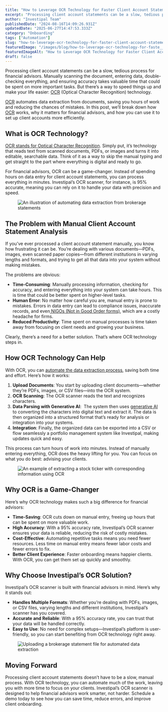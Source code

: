 ```yaml
---
title: "How to Leverage OCR Technology for Faster Client Account Statement Analysis"
excerpt: "Processing client account statements can be a slow, tedious process for financial advisors. Manually scanning the document, entering data, double-checking everything, and ensuring accuracy takes valuable time that could."
author: "Investipal Team"
publishedDate: "2024-08-16T14:09:26.931Z"
updatedDate: "2025-06-27T14:47:53.333Z"
category: "Onboarding"
tags: ["Automation"]
slug: "how-to-leverage-ocr-technology-for-faster-client-account-statement-analysis"
featuredImage: "/images/blog/how-to-leverage-ocr-technology-for-faste__66e1ffee6ce9e2e09afcee16_How_20to_20Leverage_20OCR.png"
featuredImageAlt: "How to Leverage OCR Technology for Faster Client Account Statement Analysis"
draft: false
---
```

<p id="">Processing client account statements can be a slow, tedious process for financial advisors. Manually scanning the document, entering data, double-checking everything, and ensuring accuracy takes valuable time that could be spent on more important tasks. But there’s a way to speed things up and make your life easier: <a href="/features/automated-statement-scanner">OCR</a> (Optical Character Recognition) technology.</p><p id=""><a href="/features/automated-statement-scanner">OCR</a> automates data extraction from documents, saving you hours of work and reducing the chances of mistakes. In this post, we’ll break down how <a href="/features/automated-statement-scanner">OCR</a> works, why it matters for financial advisors, and how you can use it to set up client accounts more efficiently.</p><h2 id="">What is OCR Technology?</h2><p id=""><a rel="noopener noreferrer" target="_blank" href="https://www.adobe.com/acrobat/guides/what-is-ocr.html" id="">OCR stands for Optical Character Recognition</a>. Simply put, it’s technology that reads text from scanned documents, PDFs, or images and turns it into editable, searchable data. Think of it as a way to skip the manual typing and get straight to the part where everything is digital and ready to go.</p><p id="">For financial advisors, OCR can be a game-changer. Instead of spending hours on data entry for client account statements, you can process everything in minutes. Investipal’s OCR scanner, for instance, is 95% accurate, meaning you can rely on it to handle your data with precision and speed.</p><figure id="" class="w-richtext-figure-type-image w-richtext-align-fullwidth" data-rt-type="image" data-rt-align="fullwidth"><div id=""><img src="/images/blog/how-to-leverage-ocr-technology-for-faste__66bf5d969464e3a3261b258b_66bf5b10b2e17620bfc313a4_.png" loading="lazy" alt="An illustration of automating data extraction from brokerage statements" width="auto" height="auto" id=""></div></figure><h2 id="">The Problem with Manual Client Account Statement Analysis</h2><p id="">If you’ve ever processed a client account statement manually, you know how frustrating it can be. You’re dealing with various documents—PDFs, images, even scanned paper copies—from different institutions in varying lengths and formats, and trying to get all that data into your system without making mistakes.</p><p id="">The problems are obvious:</p><ul id=""><li id=""><strong id="">Time-Consuming</strong>: Manually processing information, checking for accuracy, and entering everything into your system can take hours. This is time that could be better spent on higher-level tasks.</li><li id=""><strong id="">Human Error</strong>: No matter how careful you are, manual entry is prone to mistakes. Errors in data entry can lead to compliance issues, inaccurate records, and even<a href="/blog/understanding-nigos-why-theyre-costing-your-firm-and-how-to-reduce-them" id=""> NIGOs (Not in Good Order forms)</a>, which are a costly headache for firms. </li><li id=""><strong id="">Reduced Productivity</strong>: Time spent on manual processes is time taken away from focusing on client needs and growing your business.</li></ul><p id="">Clearly, there’s a need for a better solution. That’s where OCR technology steps in.</p><h2 id="">How OCR Technology Can Help</h2><p id="">With OCR, you can <a href="/blog/using-ocr-technology-to-automate-account-statement-scanning-for-financial-advisors" id="">automate the data extraction process</a>, saving both time and effort. Here’s how it works:</p><ol id=""><li id=""><strong id="">Upload Documents</strong>: You start by uploading client documents—whether they’re PDFs, images, or CSV files—into the OCR system.</li><li id=""><strong id="">OCR Scanning</strong>: The OCR scanner reads the text and recognizes characters.</li><li id=""><strong id="">Data Parsing with Generative AI</strong>: &nbsp;The system then uses <a href="/blog/how-artificial-intelligence-speeds-data-gathering-and-portfolio-analysis-for-financial-advisory-firms" id="">generative AI</a> to converting the characters into digital text and extract it. The data is then organized into a structured format that’s ready for analysis or integration into your systems.</li><li id=""><strong id="">Integration</strong>: Finally, the organized data can be exported into a CSV or flow seamlessly a portfolio management system like Investipal, making updates quick and easy.</li></ol><p id="">This process can turn hours of work into minutes. Instead of manually entering everything, OCR does the heavy lifting for you. You can focus on what you do best: advising your clients. </p><figure id="" class="w-richtext-figure-type-image w-richtext-align-fullwidth" style="max-width:2240px" data-rt-type="image" data-rt-align="fullwidth" data-rt-max-width="2240px"><div id=""><img src="/images/blog/how-to-leverage-ocr-technology-for-faste__66bf5d969464e3a3261b2583_66bf5b23daf03ef045fe8bb9_.png" loading="lazy" alt="An example of extracting a stock ticker with corresponding information using OCR" width="auto" height="auto" id=""></div></figure><h2 id="">Why OCR is a Game-Changer</h2><p id="">Here’s why OCR technology makes such a big difference for financial advisors:</p><ul id=""><li id=""><strong id="">Time-Saving</strong>: OCR cuts down on manual entry, freeing up hours that can be spent on more valuable work.</li><li id=""><strong id="">High Accuracy</strong>: With a 95% accuracy rate, Investipal’s OCR scanner ensures your data is reliable, reducing the risk of costly mistakes.</li><li id=""><strong id="">Cost-Effective</strong>: Automating repetitive tasks means you need fewer resources. Less time on manual entry means fewer labor costs and fewer errors to fix.</li><li id=""><strong id="">Better Client Experience</strong>: Faster onboarding means happier clients. With OCR, you can get them set up quickly and smoothly.</li></ul><h2 id="">Why Choose Investipal’s OCR Solution?</h2><p id="">Investipal’s OCR scanner is built with financial advisors in mind. Here’s why it stands out:</p><ul id=""><li id=""><strong id="">Handles Multiple Formats</strong>: Whether you’re dealing with PDFs, images, or CSV files, varying lengths and different institutions, Investipal’s scanner has you covered.</li><li id=""><strong id="">Accurate and Reliable</strong>: With a 95% accuracy rate, you can trust that your data will be handled correctly.</li><li id=""><strong id="">Easy to Use</strong>: No need for complex setups—Investipal’s platform is user-friendly, so you can start benefiting from OCR technology right away.</li></ul><figure id="" class="w-richtext-figure-type-image w-richtext-align-fullwidth" data-rt-type="image" data-rt-align="fullwidth"><div id=""><img src="/images/blog/how-to-leverage-ocr-technology-for-faste__66bf5d969464e3a3261b258e_66bf5b2c6081aa972b508fd3_.png" loading="lazy" alt="Uploading a brokerage statement file for automated data extraction" width="auto" height="auto" id=""></div></figure><h2 id="">Moving Forward</h2><p id="">Processing client account statements doesn’t have to be a slow, manual process. With OCR technology, you can automate much of the work, leaving you with more time to focus on your clients. Investipal’s OCR scanner is designed to help financial advisors work smarter, not harder. Schedule a demo today to see how you can save time, reduce errors, and improve client onboarding.</p>